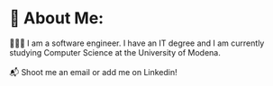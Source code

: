 # 💫 About Me:
👨🏻‍💻 I am a software engineer. I have an IT degree and I am currently studying Computer Science at the University of Modena.<br><br>📬 Shoot me an email or add me on Linkedin!
